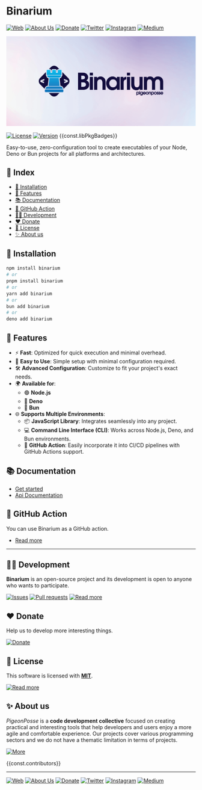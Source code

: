 # Binarium

[![Web](https://img.shields.io/badge/Web-grey?style=for-the-badge&logoColor=white)](https://pigeonposse.com)
[![About Us](https://img.shields.io/badge/About%20Us-grey?style=for-the-badge&logoColor=white)](https://pigeonposse.com?popup=about)
[![Donate](https://img.shields.io/badge/Donate-pink?style=for-the-badge&logoColor=white)](https://pigeonposse.com/?popup=donate)
[![Twitter](https://img.shields.io/badge/Twitter-black?style=for-the-badge&logoColor=white&logo=twitter)](https://twitter.com/pigeonposse_)
[![Instagram](https://img.shields.io/badge/Instagram-black?style=for-the-badge&logoColor=white&logo=instagram)](https://www.instagram.com/pigeon.posse/)
[![Medium](https://img.shields.io/badge/Medium-black?style=for-the-badge&logoColor=white&logo=medium)](https://medium.com/@pigeonposse)

![BANNER](docs/public/banner.png)

[![License](https://img.shields.io/github/license/pigeonposse/binarium?style=for-the-badge&color=green&logoColor=white)](/LICENSE)
[![Version](https://img.shields.io/npm/v/binarium?style=for-the-badge&color=blue&label=Version)](https://www.npmjs.com/package/binarium)
{{const.libPkgBadges}}

Easy-to-use, zero-configuration tool to create executables of your Node, Deno or Bun projects for all platforms and architectures.

## 📌 Index

- [🔑 Installation](#-installation)
- [🌟 Features](#-features)
- [📚 Documentation](#-documentation)
- [🤖 GitHub Action](#-github-action)
- [👨‍💻 Development](#-development)
- [❤️ Donate](#-donate)
- [📜 License](#-license)
- [✨ About us](#-about-us)




## 🔑 Installation

```bash 
npm install binarium
# or
pnpm install binarium
# or
yarn add binarium
# or
bun add binarium
# or
deno add binarium
```

## 🌟 Features
			
- ⚡ **Fast**: Optimized for quick execution and minimal overhead.
- 🚀 **Easy to Use**: Simple setup with minimal configuration required.
- 🛠️ **Advanced Configuration**: Customize to fit your project's exact needs.
- 🌍 **Available for**:
	- 🟢 **Node.js**
	- 🦕 **Deno**
	- 🍞 **Bun**
- 🌐 **Supports Multiple Environments**:
	- 📦 **JavaScript Library**: Integrates seamlessly into any project.
	- 💻 **Command Line Interface (CLI)**: Works across Node.js, Deno, and Bun environments.
	- 🤖 **GitHub Action**: Easily incorporate it into CI/CD pipelines with GitHub Actions support.

## 📚 Documentation

- [Get started](https://binarium.pigeonposse.com/)
- [Api Documentation](https://binarium.pigeonposse.com/guide/core/api)

## 🤖 GitHub Action

You can use Binarium as a GitHub action.
			
- [Read more](https://github.com/marketplace/actions/binarium-tool-to-create-executables-of-your-node-deno-or-bun-projects)
			


---

## 👨‍💻 Development

__Binarium__ is an open-source project and its development is open to anyone who wants to participate.

[![Issues](https://img.shields.io/badge/Issues-grey?style=for-the-badge)](https://github.com/pigeonposse/binarium/issues)
[![Pull requests](https://img.shields.io/badge/Pulls-grey?style=for-the-badge)](https://github.com/pigeonposse/binarium/pulls)
[![Read more](https://img.shields.io/badge/Read%20more-grey?style=for-the-badge)](https://binarium.pigeonposse.com/)

## ❤️ Donate

Help us to develop more interesting things.

[![Donate](https://img.shields.io/badge/Donate-grey?style=for-the-badge)](https://pigeonposse.com/?popup=donate)

## 📜 License

This software is licensed with __[MIT]({{const.pkg.extra.licenseURL}})__.

[![Read more](https://img.shields.io/badge/Read-more-grey?style=for-the-badge)]({{const.pkg.extra.licenseURL}})

## ✨ About us

*PigeonPosse* is a __code development collective__ focused on creating practical and interesting tools that help developers and users enjoy a more agile and comfortable experience. Our projects cover various programming sectors and we do not have a thematic limitation in terms of projects.

[![More](https://img.shields.io/badge/Read-more-grey?style=for-the-badge)](https://github.com/pigeonposse)


{{const.contributors}}

---

[![Web](https://img.shields.io/badge/Web-grey?style=for-the-badge&logoColor=white)](https://pigeonposse.com)
[![About Us](https://img.shields.io/badge/About%20Us-grey?style=for-the-badge&logoColor=white)](https://pigeonposse.com?popup=about)
[![Donate](https://img.shields.io/badge/Donate-pink?style=for-the-badge&logoColor=white)](https://pigeonposse.com/?popup=donate)
[![Twitter](https://img.shields.io/badge/Twitter-black?style=for-the-badge&logoColor=white&logo=twitter)](https://twitter.com/pigeonposse_)
[![Instagram](https://img.shields.io/badge/Instagram-black?style=for-the-badge&logoColor=white&logo=instagram)](https://www.instagram.com/pigeon.posse/)
[![Medium](https://img.shields.io/badge/Medium-black?style=for-the-badge&logoColor=white&logo=medium)](https://medium.com/@pigeonposse)

<!--

██████╗ ██╗ ██████╗ ███████╗ ██████╗ ███╗   ██╗██████╗  ██████╗ ███████╗███████╗███████╗
██╔══██╗██║██╔════╝ ██╔════╝██╔═══██╗████╗  ██║██╔══██╗██╔═══██╗██╔════╝██╔════╝██╔════╝
██████╔╝██║██║  ███╗█████╗  ██║   ██║██╔██╗ ██║██████╔╝██║   ██║███████╗███████╗█████╗  
██╔═══╝ ██║██║   ██║██╔══╝  ██║   ██║██║╚██╗██║██╔═══╝ ██║   ██║╚════██║╚════██║██╔══╝  
██║     ██║╚██████╔╝███████╗╚██████╔╝██║ ╚████║██║     ╚██████╔╝███████║███████║███████╗
╚═╝     ╚═╝ ╚═════╝ ╚══════╝ ╚═════╝ ╚═╝  ╚═══╝╚═╝      ╚═════╝ ╚══════╝╚══════╝╚══════╝
█████╗█████╗█████╗█████╗█████╗█████╗█████╗█████╗█████╗                                  
╚════╝╚════╝╚════╝╚════╝╚════╝╚════╝╚════╝╚════╝╚════╝                                  
██████╗ ██╗███╗   ██╗ █████╗ ██████╗ ██╗██╗   ██╗███╗   ███╗                            
██╔══██╗██║████╗  ██║██╔══██╗██╔══██╗██║██║   ██║████╗ ████║                            
██████╔╝██║██╔██╗ ██║███████║██████╔╝██║██║   ██║██╔████╔██║                            
██╔══██╗██║██║╚██╗██║██╔══██║██╔══██╗██║██║   ██║██║╚██╔╝██║                            
██████╔╝██║██║ ╚████║██║  ██║██║  ██║██║╚██████╔╝██║ ╚═╝ ██║                            
╚═════╝ ╚═╝╚═╝  ╚═══╝╚═╝  ╚═╝╚═╝  ╚═╝╚═╝ ╚═════╝ ╚═╝     ╚═╝                            

- Author: [Angelo](https://github.com/angelespejo)



-->

